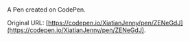 # 

A Pen created on CodePen.

Original URL: [https://codepen.io/XiatianJenny/pen/ZENeGdJ](https://codepen.io/XiatianJenny/pen/ZENeGdJ).

